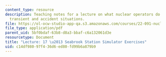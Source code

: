 ```yaml
---
content_type: resource
description: Teaching notes for a lecture on what nuclear operators do in normal and
  transient and accident situations.
file: https://ol-ocw-studio-app-qa.s3.amazonaws.com/courses/22-091-nuclear-reactor-safety-spring-2008/c14df98097f436d6ed80fd99b6a879b9_MIT22_091S08_lec17note.pdf
file_type: application/pdf
parent_uid: 5bf0bdaf-63b8-d8a3-bbaf-c6a132061d3e
resourcetype: Document
title: "Lecture: 17 \u2013 Seabrook Station Simulator Exercises"
uid: c14df980-97f4-36d6-ed80-fd99b6a879b9
---
```

